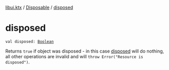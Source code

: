 [libui.ktx](../index.md) / [Disposable](index.md) / [disposed](./disposed.md)

# disposed

`val disposed: `[`Boolean`](https://kotlinlang.org/api/latest/jvm/stdlib/kotlin/-boolean/index.html)

Returns `true` if object was disposed - in this case [disposed](./disposed.md) will do nothing,
all other operations are invalid and will `throw Error("Resource is disposed")`.

